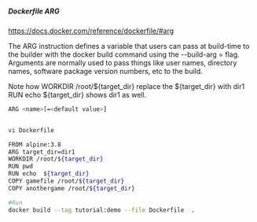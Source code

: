 #####  Dockerfile ARG
https://docs.docker.com/reference/dockerfile/#arg

The ARG instruction defines a variable that users can pass at build-time to the builder with the docker build command using the --build-arg = flag.
Arguments are normally used to pass things like user names, directory names, software package version numbers, etc to the build.

Note how WORKDIR /root/${target_dir} replace the ${target_dir} with dir1
 RUN echo ${target_dir} shows dir1 as well.
``````sh
ARG <name>[=<default value>]


vi Dockerfile

FROM alpine:3.8
ARG target_dir=dir1
WORKDIR /root/${target_dir}
RUN pwd
RUN echo  ${target_dir}
COPY gamefile /root/${target_dir}
COPY anothergame /root/${target_dir}

#Run
docker build --tag tutorial:demo --file Dockerfile  .


``````
#####  

``````sh

``````
